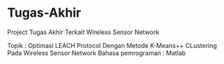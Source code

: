 # Tugas-Akhir
Project Tugas Akhir Terkait Wireless Sensor Network

Topik : Optimasi LEACH Protocol Dengan Metode K-Means++ CLustering Pada Wireless Sensor Network
Bahasa pemrograman : Matlab
